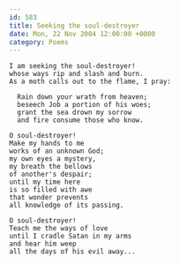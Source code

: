 ```yaml
---
id: 583
title: Seeking the soul-destroyer
date: Mon, 22 Nov 2004 12:00:00 +0000
category: Poems
---
```


    I am seeking the soul-destroyer!  
    whose ways rip and slash and burn.  
    As a moth calls out to the flame, I pray:

      Rain down your wrath from heaven;  
      beseech Job a portion of his woes;  
      grant the sea drown my sorrow  
      and fire consume those who know.

    O soul-destroyer!  
    Make my hands to me  
    works of an unknown God;  
    my own eyes a mystery,  
    my breath the bellows  
    of another's despair;  
    until my time here  
    is so filled with awe  
    that wonder prevents  
    all knowledge of its passing.

    O soul-destroyer!  
    Teach me the ways of love  
    until I cradle Satan in my arms  
    and hear him weep  
    all the days of his evil away...


